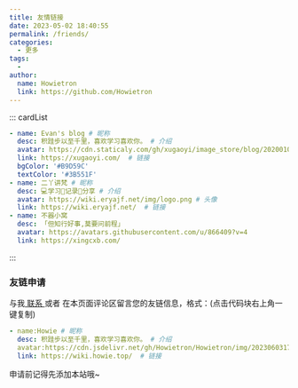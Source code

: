 ```yaml
---
title: 友情链接
date: 2023-05-02 18:40:55
permalink: /friends/
categories:
  - 更多
tags:
  - 
author: 
  name: Howietron
  link: https://github.com/Howietron
---
```

<!--
普通卡片列表容器，可用于友情链接、项目推荐、古诗词展示等。
cardList 后面可跟随一个数字表示每行最多显示多少个，选值范围1~4，默认3。在小屏时会根据屏幕宽度减少每行显示数量。
-->
::: cardList
```yaml
- name: Evan's blog # 昵称
  desc: 积跬步以至千里，喜欢学习喜欢你。 # 介绍
  avatar: https://cdn.staticaly.com/gh/xugaoyi/image_store/blog/20200103123203.jpg # 头像
  link: https://xugaoyi.com/  # 链接
  bgColor: '#B9D59C'
  textColor: '#3B551F'
- name: 二丫讲梵 # 昵称
  desc: 💻学习📝记录🔗分享 # 介绍
  avatar: https://wiki.eryajf.net/img/logo.png # 头像
  link: https://wiki.eryajf.net/  # 链接
- name: 不器小窝
  desc: 「但知行好事,莫要问前程」
  avatar: https://avatars.githubusercontent.com/u/866409?v=4
  link: https://xingcxb.com/
```
:::


### 友链申请

与我[ 联系 ](/about/#联系)或者 在本页面评论区留言您的友链信息，格式：(点击代码块右上角一键复制)


```yaml
- name:Howie # 昵称
  desc: 积跬步以至千里，喜欢学习喜欢你。 # 介绍
  avatar:https://cdn.jsdelivr.net/gh/Howietron/Howietron/img/202306031748859.gif # 头像
  link: https://wiki.howie.top/  # 链接
```

申请前记得先添加本站哦~
